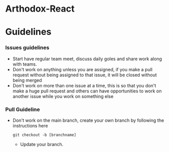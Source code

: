 # Arthodox-React

# Guidelines
### Issues guidelines
- Start have regular team meet, discuss daily goles and share work along with teams.
- Don't work on anything unless you are assigned, if you make a pull request without being assigned to that issue, it will be closed without being merged
- Don't work on more than one issue at a time, this is so that you don't make a huge pull request and others can have opportunities to work on another issue while you work on something else

### Pull Guideline
- Don't work on the main branch, create your own branch by following the instructions here
    ```git
    git checkout -b [branchname]
    ```
    * Update your branch.

